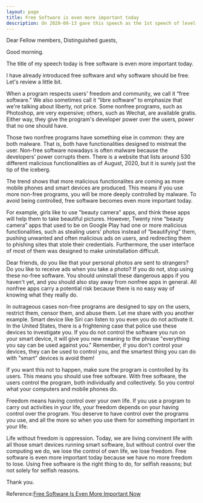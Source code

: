 ```yaml
---
layout: page
title: Free Software is even more important today
description: On 2020-09-13 gave this speech as the 1st speech of level-3 Pathways in Yulife club of Toastmaster.
---
```



Dear Fellow members,
Distinguished guests,

Good morning.

The title of my speech today is free software is even more important today.

I have already introduced free software and why software should be free.
Let's review a little bit.

When a program respects users' freedom and community, we call it “free software.”
We also sometimes call it “libre software” to emphasize that we're talking about
liberty, not price. Some nonfree programs, such as Photoshop, are very expensive;
others, such as Wechat, are available gratis. Either way, they give the program's
developer power over the users, power that no one should have.

Those two nonfree programs have something else in common: they are both malware. That is,
both have functionalities designed to mistreat the user. Non-free software nowadays
is often malware because the developers' power corrupts them. There is a website that lists
around 530 different malicious functionalities as of August, 2020, but it is surely just the
tip of the iceberg.

The trend shows that more malicious functionalites are coming as more mobile phones and smart
devices are produced. This means if you use more non-free programs, you will be more deeply
controlled by malware. To avoid being controlled, free software becomes even more important today.

For example, girls like to use "beauty camera" apps, and think these apps will help them to take
beautiful pictures. However, Twenty nine “beauty camera” apps that used to be on Google Play
had one or more malicious functionalities, such as stealing users' photos instead of “beautifying”
them, pushing unwanted and often malicious ads on users, and redirecting them to phishing sites
that stole their credentials. Furthermore, the user interface of most of them was designed to
make uninstallation difficult.

Dear friends, do you like that your personal photos are sent to strangers? Do you like to receive
ads when you take a photo? If you do not, stop using these no-free software. You should uninstall
these dangerous apps if you haven't yet, and you should also stay away from nonfree apps in general.
All nonfree apps carry a potential risk because there is no easy way of knowing what they really do.

In outrageous cases non-free programs are designed to spy on the users, restrict them, censor them,
and abuse them. Let me share with you another example. Smart device like Siri can listen to you even
you do not activate it. In the United States, there is a frightening case that police use these devices
to investigate you. If you do not control the software you run on your smart device, it will give you
new meaning to the phrase "everything you say can be used against you." Remember, if you don't control
your devices, they can be used to control you, and the smartest thing you can do with "smart" devices
is avoid them!

If you want this not to happen, make sure the program is controlled by its users. This means you should
use free software. With free software, the users control the program, both individually and collectively.
So you control what your computers and mobile phones do.

Freedom means having control over your own life. If you use a program to carry out activities in
your life, your freedom depends on your having control over the program. You deserve to have control
over the programs you use, and all the more so when you use them for something important in your life.

Life without freedom is oppression. Today, we are living convinent life with all those smart devices
running smart software, but without control over the computing we do, we lose the control of own life,
we lose freedom. Free software is even more important today because we have no more freedom to lose.
Using free software is the right thing to do, for selfish reasons; but not solely for selfish reasons.

Thank you.

Reference:[Free Software Is Even More Important Now](https://www.gnu.org/philosophy/free-software-even-more-important.en.html)